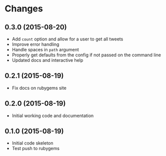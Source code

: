 # Changes

## 0.3.0 (2015-08-20)

- Add `count` option and allow for a user to get all tweets
- Improve error handling
- Handle spaces in `path` argument
- Properly get defaults from the config if not passed on the command line
- Updated docs and interactive help

## 0.2.1 (2015-08-19)

- Fix docs on rubygems site

## 0.2.0 (2015-08-19)

- Initial working code and documentation

## 0.1.0 (2015-08-19)

- Initial code skeleton
- Test push to rubygems
